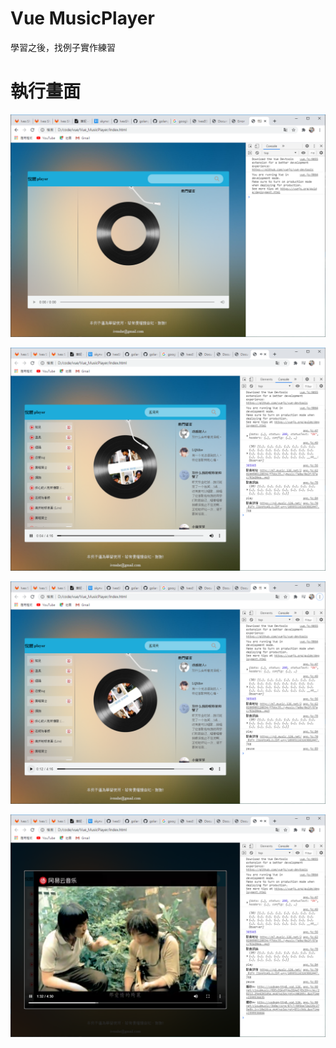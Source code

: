 # Vue MusicPlayer

學習之後，找例子實作練習

# 執行畫面

![image](./images_readme/20200908110853.png)

![image](./images_readme/20200908114337.png)

![image](./images_readme/20200908114347.png)

![image](./images_readme/20200908114428.png)